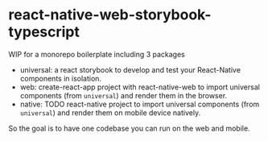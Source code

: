 # react-native-web-storybook-typescript
WIP for a monorepo boilerplate including 3 packages

- universal: a react storybook to develop and test your React-Native components in isolation.
- web: create-react-app project with react-native-web to import universal components (from `universal`) and render them in the browser.
- native: TODO react-native project to import universal components (from `universal`) and render them on mobile device natively.

So the goal is to have one codebase you can run on the web and mobile.
